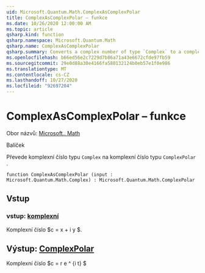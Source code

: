 ```yaml
---
uid: Microsoft.Quantum.Math.ComplexAsComplexPolar
title: ComplexAsComplexPolar – funkce
ms.date: 10/26/2020 12:00:00 AM
ms.topic: article
qsharp.kind: function
qsharp.namespace: Microsoft.Quantum.Math
qsharp.name: ComplexAsComplexPolar
qsharp.summary: Converts a complex number of type `Complex` to a complex number of type `ComplexPolar`.
ms.openlocfilehash: b66ed56e2c7229d7b86a71a43e6672cfde97fb59
ms.sourcegitcommit: 29e0d88a30e4166fa580132124b0eb57e1f0e986
ms.translationtype: MT
ms.contentlocale: cs-CZ
ms.lasthandoff: 10/27/2020
ms.locfileid: "92697204"
---
```

# <a name="complexascomplexpolar-function"></a>ComplexAsComplexPolar – funkce

Obor názvů: [Microsoft.. Math](xref:Microsoft.Quantum.Math)

Balíček [](https://nuget.org/packages/)


Převede komplexní číslo typu `Complex` na komplexní číslo typu `ComplexPolar` .

```qsharp
function ComplexAsComplexPolar (input : Microsoft.Quantum.Math.Complex) : Microsoft.Quantum.Math.ComplexPolar
```


## <a name="input"></a>Vstup

### <a name="input--complex"></a>vstup: [komplexní](xref:Microsoft.Quantum.Math.Complex)

Komplexní číslo $c = x + i y $.



## <a name="output--complexpolar"></a>Výstup: [ComplexPolar](xref:Microsoft.Quantum.Math.ComplexPolar)

Komplexní číslo $c = r e ^ {i t} $